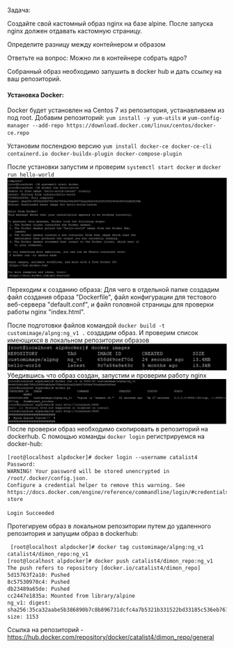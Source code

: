 Задача:

Создайте свой кастомный образ nginx на базе alpine. После запуска nginx должен
отдавать кастомную страницу.

Определите разницу между контейнером и образом

Ответьте на вопрос: Можно ли в контейнере собрать ядро?

Собранный образ необходимо запушить в docker hub и дать ссылку на ваш
репозиторий.

#### Установка Docker:

Docker будет установлен на Centos 7 из репозитория, устанавливаем из под root. Добавим репозиторий: ``` yum install -y yum-utils ```  и  ``` yum-config-manager --add-repo https://download.docker.com/linux/centos/docker-ce.repo ```

Установим послендюю версию ``` yum install docker-ce docker-ce-cli containerd.io docker-buildx-plugin docker-compose-plugin ```

После установки запустим и проверим ``` systemctl start docker ``` и ``` docker run hello-world ```
![Alt text](https://github.com/catalist3/otus/blob/master/task14Docker/images/Docker_Hello_world.jpg?raw=true)

Переходим к созданию образа:
Для чего в отдельной папке создадим файл создания образа "Dockerfile", файл конфигурации для тестового веб-сервера "default.conf", и файл головной страницы для проверки работы nginx "index.html".

После  подготовки файлов командой ``` docker build -t customimage/alpng:ng_v1 . ``` создадим образ.
И проверим список имеющихся в локальном репозитории образов
![Alt text](https://github.com/catalist3/otus/blob/master/task14Docker/images/Docker_image_proverka.png?raw=true)
Убедившись что образ создан, запустим и проверим работу nginx
![Alt text](https://github.com/catalist3/otus/blob/master/task14Docker/images/nginx_service_proverka.png?raw=true)
После проверки образ необходимо скопировать в репозиторий на dockerhub.
С помощью команды ```docker login``` регистрируемся на docker-hub:
```
[root@localhost alpdocker]# docker login --username catalist4
Password:
WARNING! Your password will be stored unencrypted in /root/.docker/config.json.
Configure a credential helper to remove this warning. See
https://docs.docker.com/engine/reference/commandline/login/#credentials-store

Login Succeeded
```
Протегируем образ в локальном репозитории путем до удаленного репозитория и запущим образ в dockerhub:
```
 [root@localhost alpdocker]# docker tag customimage/alpng:ng_v1 catalist4/dimon_repo:ng_v1
[root@localhost alpdocker]# docker push catalist4/dimon_repo:ng_v1
The push refers to repository [docker.io/catalist4/dimon_repo]
5d15763f2a10: Pushed
8c57530970c4: Pushed
db23489a65de: Pushed
cc2447e1835a: Mounted from library/alpine
ng_v1: digest: sha256:35ca32aabe5b386890b7c8b896731dcfc4a7b5321b331522bd33185c536eb767 size: 1153
```
Ссылка на репозиторий - https://hub.docker.com/repository/docker/catalist4/dimon_repo/general



